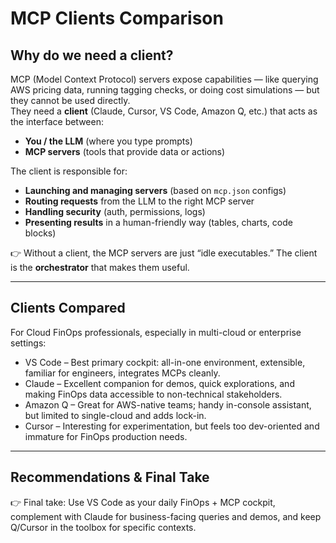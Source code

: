 

# MCP Clients Comparison

## Why do we need a client?

MCP (Model Context Protocol) servers expose capabilities — like querying AWS pricing data, running tagging checks, or doing cost simulations — but they cannot be used directly.  
They need a **client** (Claude, Cursor, VS Code, Amazon Q, etc.) that acts as the interface between:
- **You / the LLM** (where you type prompts)  
- **MCP servers** (tools that provide data or actions)  

The client is responsible for:
- **Launching and managing servers** (based on `mcp.json` configs)  
- **Routing requests** from the LLM to the right MCP server  
- **Handling security** (auth, permissions, logs)  
- **Presenting results** in a human-friendly way (tables, charts, code blocks)  

👉 Without a client, the MCP servers are just “idle executables.” The client is the **orchestrator** that makes them useful.

---

## Clients Compared
For Cloud FinOps professionals, especially in multi-cloud or enterprise settings:
- VS Code – Best primary cockpit: all-in-one environment, extensible, familiar for engineers, integrates MCPs cleanly.
- Claude – Excellent companion for demos, quick explorations, and making FinOps data accessible to non-technical stakeholders.
- Amazon Q – Great for AWS-native teams; handy in-console assistant, but limited to single-cloud and adds lock-in.
- Cursor – Interesting for experimentation, but feels too dev-oriented and immature for FinOps production needs.

---

## Recommendations & Final Take
👉 Final take: Use VS Code as your daily FinOps + MCP cockpit, complement with Claude for business-facing queries and demos, and keep Q/Cursor in the toolbox for specific contexts.


<!-- your original recommendation section stays as-is -->

